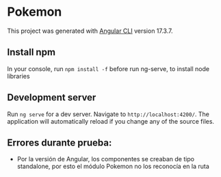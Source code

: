 # Pokemon

This project was generated with [Angular CLI](https://github.com/angular/angular-cli) version 17.3.7.

## Install npm 
In your console, run `npm install -f` before run ng-serve, to install node libraries

## Development server

Run `ng serve` for a dev server. Navigate to `http://localhost:4200/`. The application will automatically reload if you change any of the source files.

## Errores durante prueba:

- Por la versión de Angular, los componentes se creaban de tipo standalone, por esto el módulo Pokemon no los reconocía en la ruta
